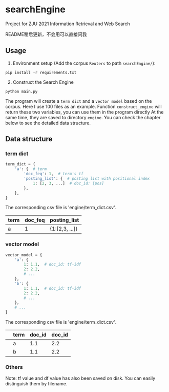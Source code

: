 # searchEngine

Project for ZJU 2021 Information Retrieval and Web Search

README稍后更新，不会用可以直接问我

## Usage

1. Environment setup (Add the corpus `Reuters` to path `searchEngine/`):

```shell
pip install -r requirements.txt
```

2. Construct the Search Engine

```shell
python main.py
```

The program will create a `term dict` and a `vector model` based on the corpus. Here I use 100 files as an example.
Function `construct_engine` will return these two variables, you can use them in the program directly At the same time,
they are saved to directory `engine`. You can check the chapter below to see the detailed data structure.

## Data structure

### term dict

```python
term_dict = {
    'a': {  # term
        'doc_feq': 1,  # term's tf
        'posting_list': {  # posting list with positional index
            1: [2, 3, ...]  # doc_id: [pos]
        },
    },
}
```

The corresponding csv file is 'engine/term_dict.csv'.

|term | doc_feq | posting_list | 
| ---- | ---- | ---- | 
| a | 1 | {1:[2,3, ...]} |

### vector model

```python
vector_model = {
    'a': {
        1: 1.1,  # doc_id: tf-idf
        2: 2.2,
        # ...
    },
    'b': {
        1: 1.1,  # doc_id: tf-idf
        2: 2.2,
        # ...
    },
    # ...
}
```

The corresponding csv file is 'engine/term_dict.csv'.

| |term | doc_id | doc_id | 
| ---- | ---- | ---- | ---- | 
| | a | 1.1 | 2.2 |
| | b | 1.1 | 2.2 |

### Others

Note: tf value and df value has also been saved on disk. You can easily distinguish them by filename.